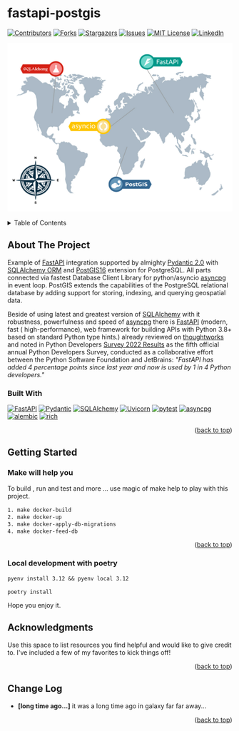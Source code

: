 # fastapi-postgis

[![Contributors][contributors-shield]][contributors-url]
[![Forks][forks-shield]][forks-url]
[![Stargazers][stars-shield]][stars-url]
[![Issues][issues-shield]][issues-url]
[![MIT License][license-shield]][license-url]
[![LinkedIn][linkedin-shield]][linkedin-url]

![fastapi-postgis](/static/map.jpg)

<a name="readme-top"></a>

<details>
  <summary>Table of Contents</summary>
  <ol>
    <li>
      <a href="#about-the-project">About The Project</a>
      <ul>
        <li><a href="#built-with">Built With</a></li>
      </ul>
    </li>
    <li>
      <a href="#getting-started">Getting Started</a>
      <ul>
        <li><a href="#make-will-help-you">Make will help you</a></li>
        <li><a href="#how-to-feed-database">How to feed database</a></li>
        </ul>
    </li>
    <li><a href="#acknowledgments">Acknowledgments</a></li>
  </ol>
</details>

[//]: # (TODO: Usage,Roadmap, Contributing, License, Contact)

## About The Project

Example of [FastAPI](https://fastapi.tiangolo.com/) integration supported by
almighty [Pydantic 2.0](https://github.com/pydantic/pydantic)
with [SQLAlchemy ORM](https://www.sqlalchemy.org/) and [PostGIS16](https://postgis.net/) extension for PostgreSQL.
All parts connected via fastest Database Client Library for python/asyncio [asyncpg](https://github.com/MagicStack/asyncpg) in event loop.
PostGIS extends the capabilities of the PostgreSQL relational database by adding support for storing, indexing, and querying geospatial data.


Beside of using latest and greatest version of [SQLAlchemy](https://www.sqlalchemy.org/) with it robustness,
powerfulness and speed
of [asyncpg](https://github.com/MagicStack/asyncpg) there is [FastAPI](https://fastapi.tiangolo.com/) (modern, fast (
high-performance),
web framework for building APIs with Python 3.8+ based on standard Python type hints.) already reviewed
on [thoughtworks](https://www.thoughtworks.com/radar/languages-and-frameworks?blipid=202104087) and noted in
Python Developers [Survey 2022 Results](https://lp.jetbrains.com/python-developers-survey-2022/#FrameworksLibraries)
as the fifth official annual Python Developers Survey, conducted as a collaborative effort between the Python Software
Foundation and JetBrains: _"FastAPI has added 4 percentage points since last year and now is used by 1 in 4 Python developers."_

### Built With

[![FastAPI][fastapi.tiangolo.com]][fastapi-url]
[![Pydantic][pydantic.com]][pydantic-url]
[![SQLAlchemy][sqlalchemy.org]][sqlalchemy-url]
[![Uvicorn][uvicorn.org]][uvicorn-url]
[![pytest][pytest.org]][pytest-url]
[![asyncpg][asyncpg.github.io]][asyncpg-url]
[![alembic][alembic.sqlalchemy.org]][alembic-url]
[![rich][rich.readthedocs.io]][rich-url]



<p align="right">(<a href="#readme-top">back to top</a>)</p>

## Getting Started

### Make will help you

To build , run and test and more ... use magic of make help to play with this project.

```shell
1. make docker-build
2. make docker-up
3. make docker-apply-db-migrations
4. make docker-feed-db
```

<p align="right">(<a href="#readme-top">back to top</a>)</p>

### Local development with poetry

```shell
pyenv install 3.12 && pyenv local 3.12
```

```shell
poetry install
```

Hope you enjoy it.

## Acknowledgments

Use this space to list resources you find helpful and would like to give credit to.
I've included a few of my favorites to kick things off!



<p align="right">(<a href="#readme-top">back to top</a>)</p>

## Change Log

- **[long time ago...]** it was a long time ago in galaxy far far away...

<p align="right">(<a href="#readme-top">back to top</a>)</p>


<!-- MARKDOWN LINKS & IMAGES -->
<!-- https://www.markdownguide.org/basic-syntax/#reference-style-links -->

[contributors-shield]: https://img.shields.io/github/contributors/grillazz/fastapi-postgis.svg?style=for-the-badge

[contributors-url]: https://github.com/grillazz/fastapi-postgis/graphs/contributors

[forks-shield]: https://img.shields.io/github/forks/grillazz/fastapi-postgis.svg?style=for-the-badge

[forks-url]: https://github.com/grillazz/fastapi-postgis/network/members

[stars-shield]: https://img.shields.io/github/stars/grillazz/fastapi-postgis.svg?style=for-the-badge

[stars-url]: https://github.com/grillazz/fastapi-postgis/stargazers

[issues-shield]: https://img.shields.io/github/issues/grillazz/fastapi-postgis.svg?style=for-the-badge

[issues-url]: https://github.com/grillazz/fastapi-postgis/issues

[license-shield]: https://img.shields.io/github/license/grillazz/fastapi-postgis.svg?style=for-the-badge

[license-url]: https://github.com/grillazz/fastapi-postgis/blob/main/LICENSE

[linkedin-shield]: https://img.shields.io/badge/-LinkedIn-black.svg?style=for-the-badge&logo=linkedin&colorB=555

[linkedin-url]: https://www.linkedin.com/in/python-has-powers/

[fastapi.tiangolo.com]: https://img.shields.io/badge/FastAPI-0.110.0-009485?style=for-the-badge&logo=fastapi&logoColor=white

[fastapi-url]: https://fastapi.tiangolo.com/

[pydantic.com]: https://img.shields.io/badge/Pydantic-2.6.4-e92063?style=for-the-badge&logo=pydantic&logoColor=white

[pydantic-url]: https://docs.pydantic.dev/latest/

[sqlalchemy.org]: https://img.shields.io/badge/SQLAlchemy-2.0.28-bb0000?color=bb0000&style=for-the-badge

[sqlalchemy-url]: https://docs.sqlalchemy.org/en/20/

[uvicorn.org]: https://img.shields.io/badge/Uvicorn-0.29.0-2094f3?style=for-the-badge&logo=uvicorn&logoColor=white

[uvicorn-url]: https://www.uvicorn.org/

[asyncpg.github.io]: https://img.shields.io/badge/asyncpg-0.29.0-2e6fce?style=for-the-badge&logo=postgresql&logoColor=white

[asyncpg-url]: https://magicstack.github.io/asyncpg/current/

[pytest.org]: https://img.shields.io/badge/pytest-8.1.1-fff?style=for-the-badge&logo=pytest&logoColor=white

[pytest-url]: https://docs.pytest.org/en/6.2.x/

[alembic.sqlalchemy.org]: https://img.shields.io/badge/alembic-1.13.1-6BA81E?style=for-the-badge&logo=alembic&logoColor=white

[alembic-url]: https://alembic.sqlalchemy.org/en/latest/

[rich.readthedocs.io]: https://img.shields.io/badge/rich-13.7.1-009485?style=for-the-badge&logo=rich&logoColor=white

[rich-url]: https://rich.readthedocs.io/en/latest/

[redis.io]: https://img.shields.io/badge/redis-5.0.3-dc382d?style=for-the-badge&logo=redis&logoColor=white

[redis-url]: https://redis.io/
